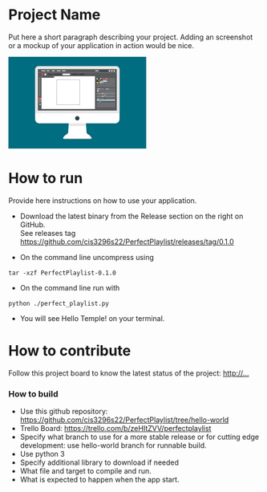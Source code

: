 # Project Name
Put here a short paragraph describing your project. 
Adding an screenshot or a mockup of your application in action would be nice.  

![This is a screenshot.](images.png)
# How to run
Provide here instructions on how to use your application.   
- Download the latest binary from the Release section on the right on GitHub.  
  See releases tag https://github.com/cis3296s22/PerfectPlaylist/releases/tag/0.1.0
  
- On the command line uncompress using
```
tar -xzf PerfectPlaylist-0.1.0
```
- On the command line run with
```
python ./perfect_playlist.py
```
- You will see Hello Temple! on your terminal. 

# How to contribute
Follow this project board to know the latest status of the project: [http://...]([http://...])  

### How to build
- Use this github repository: https://github.com/cis3296s22/PerfectPlaylist/tree/hello-world 
- Trello Board: https://trello.com/b/zeHItZVV/perfectplaylist
- Specify what branch to use for a more stable release or for cutting edge development: use hello-world branch for runnable build.
- Use python 3
- Specify additional library to download if needed 
- What file and target to compile and run. 
- What is expected to happen when the app start.

